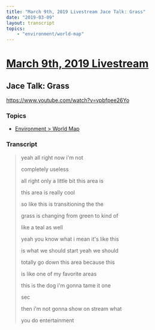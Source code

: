 ```yaml
---
title: "March 9th, 2019 Livestream Jace Talk: Grass"
date: "2019-03-09"
layout: transcript
topics:
    - "environment/world-map"
---
```

# [March 9th, 2019 Livestream](../2019-03-09.md)
## Jace Talk: Grass
https://www.youtube.com/watch?v=vpbfpee26Yo

### Topics
* [Environment > World Map](../topics/environment/world-map.md)

### Transcript

> yeah all right now i'm not
>
> completely useless
>
> all right only a little bit this area is
>
> this area is really cool
>
> so like this is transitioning the the
>
> grass is changing from green to kind of
>
> like a teal as well
>
> yeah you know what i mean it's like this
>
> is what we should start yeah we should
>
> totally go down this area because this
>
> is like one of my favorite areas
>
> this is the dog i'm gonna tame it one
>
> sec
>
> then i'm not gonna show on stream what
>
> you do entertainment
